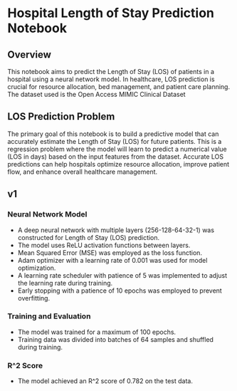 # Hospital Length of Stay Prediction Notebook

## Overview

This notebook aims to predict the Length of Stay (LOS) of patients in a hospital using a neural network model. In healthcare, LOS prediction is crucial for resource allocation, bed management, and patient care planning. The dataset used is the Open Access MIMIC Clinical Dataset 

## LOS Prediction Problem

The primary goal of this notebook is to build a predictive model that can accurately estimate the Length of Stay (LOS) for future patients. This is a regression problem where the model will learn to predict a numerical value (LOS in days) based on the input features from the dataset. Accurate LOS predictions can help hospitals optimize resource allocation, improve patient flow, and enhance overall healthcare management.

## v1

### Neural Network Model

- A deep neural network with multiple layers (256-128-64-32-1) was constructed for Length of Stay (LOS) prediction.
- The model uses ReLU activation functions between layers.
- Mean Squared Error (MSE) was employed as the loss function.
- Adam optimizer with a learning rate of 0.001 was used for model optimization.
- A learning rate scheduler with patience of 5 was implemented to adjust the learning rate during training.
- Early stopping with a patience of 10 epochs was employed to prevent overfitting.

### Training and Evaluation

- The model was trained for a maximum of 100 epochs.
- Training data was divided into batches of 64 samples and shuffled during training.


### R^2 Score

- The model achieved an R^2 score of 0.782 on the test data.
